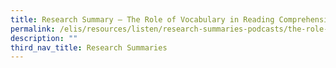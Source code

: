 ```yaml
---
title: Research Summary ― The Role of Vocabulary in Reading Comprehension
permalink: /elis/resources/listen/research-summaries-podcasts/the-role-of-vocabulary-in-reading-comprehension/
description: ""
third_nav_title: Research Summaries
---
```

